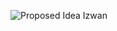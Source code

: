 ![Proposed Idea Izwan](https://github.com/KhairulIzwan/UPM-SDPR/blob/main/etc/AutomatedGrabber.png)
